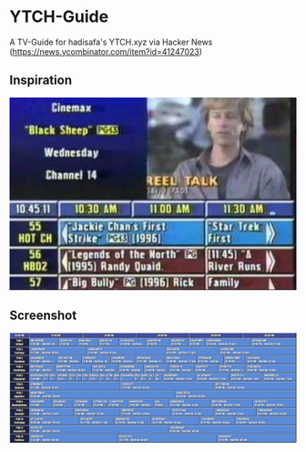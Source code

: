 # YTCH-Guide
A TV-Guide for hadisafa's YTCH.xyz via Hacker News (https://news.ycombinator.com/item?id=41247023)

## Inspiration
![tv-guide](https://github.com/jbobrow/YTCH-Guide/blob/main/tv-guide-example.jpg)

## Screenshot
![screenshot](https://github.com/jbobrow/YTCH-Guide/blob/main/YTCH-Guide-Screenshot.png)
